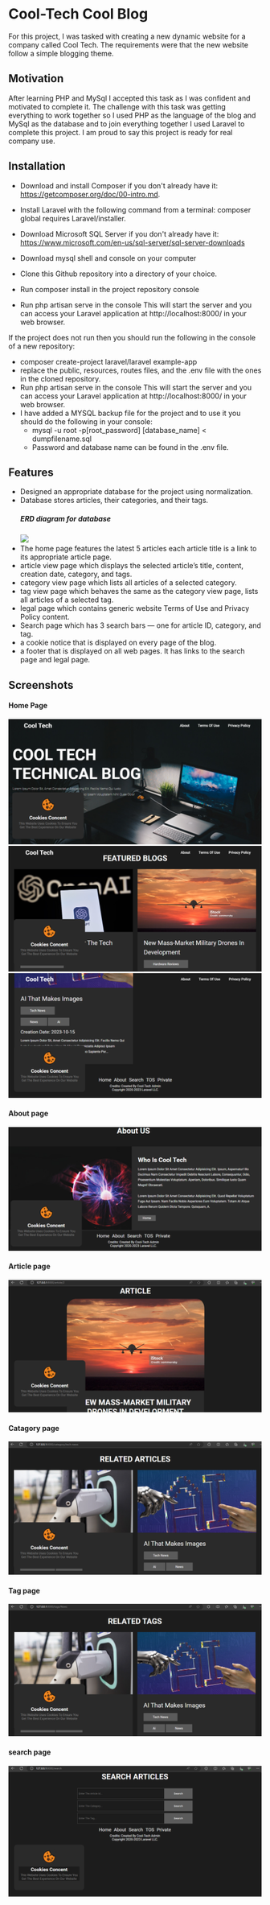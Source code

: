 
# Cool-Tech Cool Blog

For this project, I was tasked with creating a new dynamic website for a company called Cool Tech. The requirements were that the new website follow a simple blogging theme.


## Motivation
After learning PHP and MySql I accepted this task as I was confident and motivated to complete it. The challenge with this task was getting everything to work together so I used PHP as the language of the blog and MySql as the database and to join everything together I used Laravel to complete this project. I am proud to say this project is ready for real company use.


## Installation

- Download and install Composer if you don't already have it: https://getcomposer.org/doc/00-intro.md.
- Install Laravel with the following command from a terminal: composer global requires Laravel/installer.
- Download Microsoft SQL Server if you don't already have it: https://www.microsoft.com/en-us/sql-server/sql-server-downloads
- Download mysql shell and console on your computer

- Clone this Github repository into a directory of your choice.
- Run composer install in the project repository console
- Run php artisan serve in the console This will start the server and you can access your Laravel application at http://localhost:8000/ in your web browser.

If the project does not run then you should run the following in the console of a new repository:
- composer create-project laravel/laravel example-app
- replace the public, resources, routes files, and the .env file with the ones in the cloned repository.
- Run php artisan serve in the console This will start the server and you can access your Laravel application at http://localhost:8000/ in your web browser.
- I have added a MYSQL backup file for the project and to use it you should do the following in your console:
   + mysql -u root -p[root_password] [database_name] < dumpfilename.sql
   + Password and database name can be found in the .env file.
    
## Features

- Designed an appropriate database for the project using normalization.
- Database stores articles, their categories, and their tags.
  ##### ERD diagram for database
  <img src="ERD Diagram.drawio" />
- The home page features the latest 5 articles each article title is a link to its appropriate article page.
- article view page which displays the selected article’s title, content, creation date, category, and tags.
-  category view page which lists all articles of a selected category.
- tag view page which behaves the same as the category view page, lists all articles of a selected tag.
- legal page which contains generic website Terms of Use and Privacy Policy content.
- Search page which has 3 search bars — one for article ID, category, and tag.
- a cookie notice that is displayed on every page of the blog.
- a footer that is displayed on all web pages. It has links to the search page and legal page.

## Screenshots
#### Home Page
<img src="Screenshot-blog1.png" />
<img src="Screenshot-blog2.png" />
<img src="Screenshot-blog3.png" />

#### About page
<img src="Screenshot-blog-about.png" />

#### Article page
<img src="Screenshot-blog-article-view.png" />

#### Catagory page
<img src="Screenshot-blog-catagory-view.png" />

#### Tag page
<img src="Screenshot-blog-tag-view.png" />

#### search page
<img src="Screenshot-search-page.png" />
